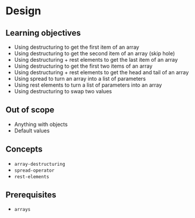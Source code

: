 # Design

## Learning objectives

- Using destructuring to get the first item of an array
- Using destructuring to get the second item of an array (skip hole)
- Using destructuring + rest elements to get the last item of an array
- Using destructuring to get the first two items of an array
- Using destructuring + rest elements to get the head and tail of an array
- Using spread to turn an array into a list of parameters
- Using rest elements to turn a list of parameters into an array
- Using destructuring to swap two values

## Out of scope

- Anything with objects
- Default values

## Concepts

- `array-destructuring`
- `spread-operator`
- `rest-elements`

## Prerequisites

- `arrays`
